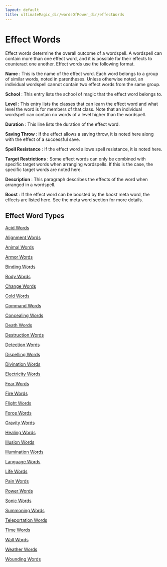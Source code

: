 ```yaml
---
layout: default
title: ultimateMagic_dir/wordsOfPower_dir/effectWords
---
```

# Effect Words

Effect words determine the overall outcome of a wordspell. A wordspell can contain more than one effect word, and it is possible for their effects to counteract one another. Effect words use the following format.

**Name** : This is the name of the effect word. Each word belongs to a group of similar words, noted in parentheses. Unless otherwise noted, an individual wordspell cannot contain two effect words from the same group.

**School** : This entry lists the school of magic that the effect word belongs to.

**Level** : This entry lists the classes that can learn the effect word and what level the word is for members of that class. Note that an individual wordspell can contain no words of a level higher than the wordspell.

**Duration** : This line lists the duration of the effect word.

**Saving Throw** : If the effect allows a saving throw, it is noted here along with the effect of a successful save.

**Spell Resistance** : If the effect word allows spell resistance, it is noted here.

**Target Restrictions** : Some effect words can only be combined with specific target words when arranging wordspells. If this is the case, the specific target words are noted here.

**Description** : This paragraph describes the effects of the word when arranged in a wordspell.

**Boost** : If the effect word can be boosted by the _boost_ meta word, the effects are listed here. See the meta word section for more details.

## Effect Word Types

[Acid Words](../../effectwords_dir/acidWords)

[Alignment Words](../../effectwords_dir/alignmentWords)

[Animal Words](../../effectwords_dir/animalWords)

[Armor Words](../../effectwords_dir/armorWords)

[Binding Words](../../effectwords_dir/bindingWords)

[Body Words](../../effectwords_dir/bodyWords)

[Change Words](../../effectwords_dir/changeWords)

[Cold Words](../../effectwords_dir/coldWords)

[Command Words](../../effectwords_dir/commandWords)

[Concealing Words](../../effectwords_dir/concealingWords)

[Death Words](../../effectwords_dir/deathWords)

[Destruction Words](../../effectwords_dir/destructionWords)

[Detection Words](../../effectwords_dir/detectionWords)

[Dispelling Words](../../effectwords_dir/dispellingWords)

[Divination Words](../../effectwords_dir/divinationWords)

[Electricity Words](../../effectwords_dir/electricityWords)

[Fear Words](../../effectwords_dir/fearWords)

[Fire Words](../../effectwords_dir/fireWords)

[Flight Words](../../effectwords_dir/flightWords)

[Force Words](../../effectwords_dir/forceWords)

[Gravity Words](../../effectwords_dir/gravityWords)

[Healing Words](../../effectwords_dir/healingWords)

[Illusion Words](../../effectwords_dir/illusionWords)

[Illumination Words](../../effectwords_dir/illuminationWords)

[Language Words](../../effectwords_dir/languageWords)

[Life Words](../../effectwords_dir/lifeWords)

[Pain Words](../../effectwords_dir/painWords)

[Power Words](../../effectwords_dir/powerWords)

[Sonic Words](../../effectwords_dir/sonicWords)

[Summoning Words](../../effectwords_dir/summoningWords)

[Teleportation Words](../../effectwords_dir/teleportationWords)

[Time Words](../../effectwords_dir/timeWords)

[Wall Words](../../effectwords_dir/wallWords)

[Weather Words](../../effectwords_dir/weatherWords)

[Wounding Words](../../effectwords_dir/woundingWords)

